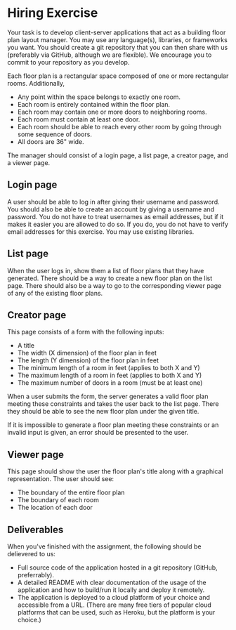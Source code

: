 # Hiring Exercise
Your task is to develop client-server applications that act as a building floor plan layout manager. You may use any language(s), libraries, or frameworks you want. You should create a git repository that you can then share with us (preferably via GitHub, although we are flexible). We encourage you to commit to your repository as you develop.

Each floor plan is a rectangular space composed of one or more rectangular rooms. Additionally,
- Any point within the space belongs to exactly one room.
- Each room is entirely contained within the floor plan.
- Each room may contain one or more doors to neighboring rooms.
- Each room must contain at least one door.
- Each room should be able to reach every other room by going through some sequence of doors.
- All doors are 36" wide.

The manager should consist of a login page, a list page, a creator page, and a viewer page.

## Login page
A user should be able to log in after giving their username and password. You should also be able to create an account by giving a username and password. You do not have to treat usernames as email addresses, but if it makes it easier you are allowed to do so. If you do, you do not have to verify email addresses for this exercise. You may use existing libraries.

## List page
When the user logs in, show them a list of floor plans that they have generated. There should be a way to create a new floor plan on the list page. There should also be a way to go to the corresponding viewer page of any of the existing floor plans.

## Creator page
This page consists of a form with the following inputs:

- A title
- The width (X dimension) of the floor plan in feet
- The length (Y dimension) of the floor plan in feet
- The minimum length of a room in feet (applies to both X and Y)
- The maximum length of a room in feet (applies to both X and Y)
- The maximum number of doors in a room (must be at least one)

When a user submits the form, the server generates a valid floor plan meeting these constraints and takes the user back to the list page. There they should be able to see the new floor plan under the given title.

If it is impossible to generate a floor plan meeting these constraints or an invalid input is given, an error should be presented to the user.

## Viewer page
This page should show the user the floor plan's title along with a graphical representation. The user should see:

- The boundary of the entire floor plan
- The boundary of each room
- The location of each door

## Deliverables
When you've finished with the assignment, the following should be delievered to us:

- Full source code of the application hosted in a git repository (GitHub, preferrably).
- A detailed README with clear documentation of the usage of the application and how to build/run it locally and deploy it remotely.
- The application is deployed to a cloud platform of your choice and accessible from a URL. (There are many free tiers of popular cloud platforms that can be used, such as Heroku, but the platform is your choice.)